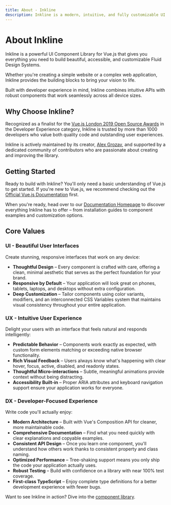 ```yaml
---
title: About - Inkline
description: Inkline is a modern, intuitive, and fully customizable UI Library for Vue.js that helps developers build accessible and responsive design systems with exceptional DX.
---
```


# About Inkline

Inkline is a powerful UI Component Library for Vue.js that gives you everything you need to build beautiful, accessible, and customizable Fluid Design Systems. 

Whether you're creating a simple website or a complex web application, Inkline provides the building blocks to bring your vision to life.

Built with developer experience in mind, Inkline combines intuitive APIs with robust components that work seamlessly across all device sizes.

## Why Choose Inkline?

Recognized as a finalist for the [Vue.js London 2019 Open Source Awards](https://osawards.com/vue/) in the Developer Experience category, Inkline is trusted by more than 1000 developers who value both quality code and outstanding user experiences.

Inkline is actively maintained by its creator, [Alex Grozav](https://github.com/sponsors/alexgrozav), and supported by a dedicated community of contributors who are passionate about creating and improving the library.

## Getting Started

Ready to build with Inkline? You'll only need a basic understanding of Vue.js to get started. If you're new to Vue.js, we recommend checking out the [Official Vue.js Documentation](https://vuejs.org) first.

When you're ready, head over to our [Documentation Homepage](/docs) to discover everything Inkline has to offer – from installation guides to component examples and customization options.

## Core Values

### UI - Beautiful User Interfaces

Create stunning, responsive interfaces that work on any device:

- **Thoughtful Design** – Every component is crafted with care, offering a clean, minimal aesthetic that serves as the perfect foundation for your brand.
- **Responsive by Default** – Your application will look great on phones, tablets, laptops, and desktops without extra configuration.
- **Deep Customization** – Tailor components using color variants, modifiers, and an interconnected CSS Variables system that maintains visual consistency throughout your entire application.

### UX - Intuitive User Experience

Delight your users with an interface that feels natural and responds intelligently:

- **Predictable Behavior** – Components work exactly as expected, with custom form elements matching or exceeding native browser functionality.
- **Rich Visual Feedback** – Users always know what's happening with clear hover, focus, active, disabled, and readonly states.
- **Thoughtful Micro-interactions** – Subtle, meaningful animations provide context without being distracting.
- **Accessibility Built-in** – Proper ARIA attributes and keyboard navigation support ensure your application works for everyone.

### DX - Developer-Focused Experience

Write code you'll actually enjoy:

- **Modern Architecture** – Built with Vue's Composition API for cleaner, more maintainable code.
- **Comprehensive Documentation** – Find what you need quickly with clear explanations and copyable examples.
- **Consistent API Design** – Once you learn one component, you'll understand how others work thanks to consistent property and class naming.
- **Optimized Performance** – Tree-shaking support means you only ship the code your application actually uses.
- **Robust Testing** – Build with confidence on a library with near 100% test coverage.
- **First-class TypeScript** – Enjoy complete type definitions for a better development experience with fewer bugs.

Want to see Inkline in action? Dive into the [component library](/docs/components).

